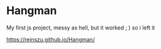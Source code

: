 # Hangman
My first js project, messy as hell, but it worked ; ) so i left it

https://rejnszu.github.io/Hangman/
